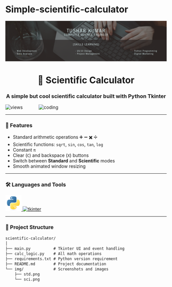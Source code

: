 # Simple-scientific-calculator
![logo](https://github.com/tushar05v/tushar05v/blob/main/Banner.png)

<h1 align="center">🧮 Scientific Calculator</h1>
<h3 align="center">A simple but cool scientific calculator built with Python Tkinter</h3>

<img align="right" alt="coding" width="400" src="https://raw.githubusercontent.com/rahulbanerjee26/githubProfileReadmeGenerator/main/gifs/code.gif">

<p align="left"> 
  <img src="https://komarev.com/ghpvc/?username=tushar05v&label=Repo%20views&color=0e75b6&style=flat" alt="views" /> 
</p>

---

### 🚀 Features
- Standard arithmetic operations ➕ ➖ ✖️ ➗  
- Scientific functions: `sqrt`, `sin`, `cos`, `tan`, `log`  
- Constant `π`  
- Clear (`C`) and backspace (`X`) buttons  
- Switch between **Standard** and **Scientific** modes  
- Smooth animated window resizing  

---

### 🛠️ Languages and Tools
<p align="left"> 
  <a href="https://www.python.org" target="_blank" rel="noreferrer"> 
    <img src="https://raw.githubusercontent.com/devicons/devicon/master/icons/python/python-original.svg" alt="python" width="50" height="50"/> 
  </a> 
  <a href="https://docs.python.org/3/library/tk.html" target="_blank" rel="noreferrer"> 
    <img src="https://static.wikia.nocookie.net/logopedia/images/f/f4/Tkinter.png" alt="tkinter" width="50" height="50"/> 
  </a> 
</p>

---

### 📂 Project Structure
```text
scientific-calculator/
│
├── main.py          # Tkinter UI and event handling
├── calc_logic.py    # All math operations
├── requirements.txt # Python version requirement
├── README.md        # Project documentation
└── img/             # Screenshots and images
    ├── std.png
    └── sci.png

